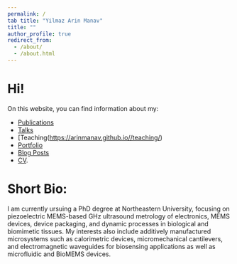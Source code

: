 ```yaml
---
permalink: /
tab title: "Yilmaz Arin Manav"
title: ""
author_profile: true
redirect_from: 
  - /about/
  - /about.html
---
```

Hi!
====
On this website, you can find information about my: 
* [Publications](https://academicpages.github.io/publications/)
* [Talks](https://arinmanav.github.io//talks/)
* [Teaching(https://arinmanav.github.io//teaching/)
* [Portfolio](https://arinmanav.github.io//portfolio/)
* [Blog Posts](https://arinmanav.github.io//year-archive/)
* [CV](https://arinmanav.github.io//cv/). 


Short Bio:
====
I am currently ursuing a PhD degree at Northeastern University, focusing on piezoelectric MEMS-based GHz ultrasound metrology of electronics, MEMS devices, device packaging, and dynamic processes in biological and biomimetic tissues. My interests also include additively manufactured microsystems such as calorimetric devices, micromechanical cantilevers, and electromagnetic waveguides for biosensing applications as well as microfluidic and BioMEMS devices.
